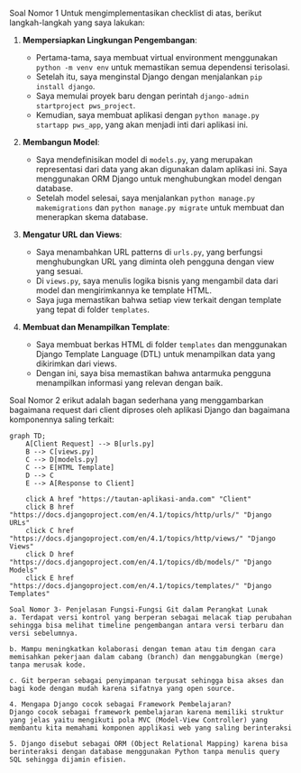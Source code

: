 Soal Nomor 1
Untuk mengimplementasikan checklist di atas, berikut langkah-langkah yang saya lakukan:

1. **Mempersiapkan Lingkungan Pengembangan**:
   - Pertama-tama, saya membuat virtual environment menggunakan `python -m venv env` untuk memastikan semua dependensi terisolasi.
   - Setelah itu, saya menginstal Django dengan menjalankan `pip install django`.
   - Saya memulai proyek baru dengan perintah `django-admin startproject pws_project`.
   - Kemudian, saya membuat aplikasi dengan `python manage.py startapp pws_app`, yang akan menjadi inti dari aplikasi ini.

2. **Membangun Model**:
   - Saya mendefinisikan model di `models.py`, yang merupakan representasi dari data yang akan digunakan dalam aplikasi ini. Saya menggunakan ORM Django untuk menghubungkan model dengan database.
   - Setelah model selesai, saya menjalankan `python manage.py makemigrations` dan `python manage.py migrate` untuk membuat dan menerapkan skema database.

3. **Mengatur URL dan Views**:
   - Saya menambahkan URL patterns di `urls.py`, yang berfungsi menghubungkan URL yang diminta oleh pengguna dengan view yang sesuai.
   - Di `views.py`, saya menulis logika bisnis yang mengambil data dari model dan mengirimkannya ke template HTML.
   - Saya juga memastikan bahwa setiap view terkait dengan template yang tepat di folder `templates`.

4. **Membuat dan Menampilkan Template**:
   - Saya membuat berkas HTML di folder `templates` dan menggunakan Django Template Language (DTL) untuk menampilkan data yang dikirimkan dari views.
   - Dengan ini, saya bisa memastikan bahwa antarmuka pengguna menampilkan informasi yang relevan dengan baik.

Soal Nomor 2
erikut adalah bagan sederhana yang menggambarkan bagaimana request dari client diproses oleh aplikasi Django dan bagaimana komponennya saling terkait:

```mermaid
graph TD;
    A[Client Request] --> B[urls.py]
    B --> C[views.py]
    C --> D[models.py]
    C --> E[HTML Template]
    D --> C
    E --> A[Response to Client]

    click A href "https://tautan-aplikasi-anda.com" "Client"
    click B href "https://docs.djangoproject.com/en/4.1/topics/http/urls/" "Django URLs"
    click C href "https://docs.djangoproject.com/en/4.1/topics/http/views/" "Django Views"
    click D href "https://docs.djangoproject.com/en/4.1/topics/db/models/" "Django Models"
    click E href "https://docs.djangoproject.com/en/4.1/topics/templates/" "Django Templates"

Soal Nomor 3- Penjelasan Fungsi-Fungsi Git dalam Perangkat Lunak
a. Terdapat versi kontrol yang berperan sebagai melacak tiap perubahan sehingga bisa melihat timeline pengembangan antara versi terbaru dan versi sebelumnya.

b. Mampu meningkatkan kolaborasi dengan teman atau tim dengan cara memisahkan pekerjaan dalam cabang (branch) dan menggabungkan (merge) tanpa merusak kode.

c. Git berperan sebagai penyimpanan terpusat sehingga bisa akses dan bagi kode dengan mudah karena sifatnya yang open source.

4. Mengapa Django cocok sebagai Framework Pembelajaran?
Django cocok sebagai framework pembelajaran karena memiliki struktur yang jelas yaitu mengikuti pola MVC (Model-View Controller) yang membantu kita memahami komponen applikasi web yang saling berinteraksi

5. Django disebut sebagai ORM (Object Relational Mapping) karena bisa berinteraksi dengan database menggunakan Python tanpa menulis query SQL sehingga dijamin efisien.